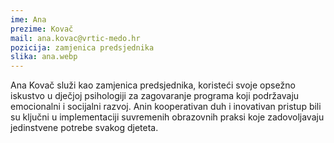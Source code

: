 ```yaml
---
ime: Ana
prezime: Kovač
mail: ana.kovac@vrtic-medo.hr
pozicija: zamjenica predsjednika
slika: ana.webp
---
```


Ana Kovač služi kao zamjenica predsjednika, koristeći svoje opsežno iskustvo u dječjoj psihologiji za zagovaranje programa koji podržavaju emocionalni i socijalni razvoj. Anin kooperativan duh i inovativan pristup bili su ključni u implementaciji suvremenih obrazovnih praksi koje zadovoljavaju jedinstvene potrebe svakog djeteta.